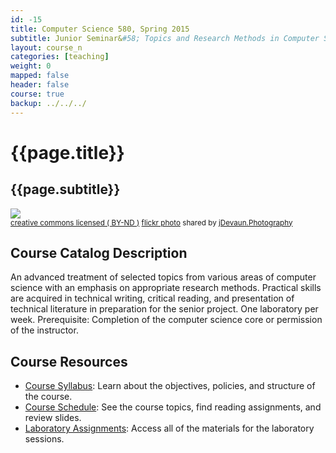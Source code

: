 ```yaml
---
id: -15 
title: Computer Science 580, Spring 2015 
subtitle: Junior Seminar&#58; Topics and Research Methods in Computer Science
layout: course_n 
categories: [teaching]
weight: 0
mapped: false
header: false
course: true
backup: ../../../
---
```


# {{page.title}}

## {{page.subtitle}}

<a title="Afterthought" href="http://flickr.com/photos/34316967@N04/11850779853"><img src="http://farm6.static.flickr.com/5496/11850779853_4af3326287_z.jpg" /></a><br /><small><a href="http://creativecommons.org/licenses/by-nd/2.0/">creative commons licensed ( BY-ND )</a> <a title="Afterthought" href="http://flickr.com/photos/34316967@N04/11850779853">flickr photo</a> shared by <a href="http://flickr.com/people/34316967@N04">jDevaun.Photography</a></small>

## Course Catalog Description

An advanced treatment of selected topics from various areas of computer science with an emphasis on appropriate research
methods. Practical skills are acquired in technical writing, critical reading, and presentation of technical literature
in preparation for the senior project. One laboratory per week. Prerequisite: Completion of the computer science core or
permission of the instructor.

## Course Resources

<ul class="fa-ul">

<li><i class="fa-li fa fa-arrow-right"></i><a href="{{site.baseurl}}teaching/cs112S2015/provide/syllabus/cs112S2015-syllabus.pdf"
class="major">Course Syllabus</a>: Learn about the objectives, policies, and structure of the course. 

<li><i class="fa-li fa fa-arrow-right"></i><a href="{{site.baseurl}}teaching/cs112S2015/schedule/"
class="major">Course Schedule</a>: See the course topics, find reading assignments, and review slides.

<li><i class="fa-li fa fa-arrow-right"></i><a href="{{site.baseurl}}teaching/cs112S2015/laboratories/"
class="major">Laboratory Assignments</a>: Access all of the materials for the laboratory sessions.

</ul>
